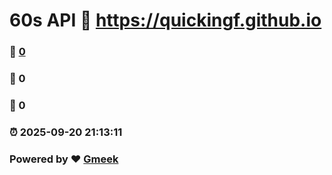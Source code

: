 # 60s API :link: https://quickingf.github.io 
### :page_facing_up: [0](https://quickingf.github.io/tag.html) 
### :speech_balloon: 0 
### :hibiscus: 0 
### :alarm_clock: 2025-09-20 21:13:11 
### Powered by :heart: [Gmeek](https://github.com/Meekdai/Gmeek)
